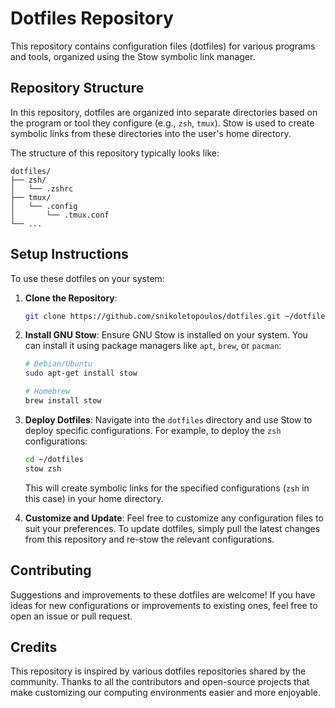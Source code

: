 # Dotfiles Repository

This repository contains configuration files (dotfiles) for various programs
and tools, organized using the Stow symbolic link manager.

## Repository Structure

In this repository, dotfiles are organized into separate directories based on
the program or tool they configure (e.g., `zsh`, `tmux`). Stow is used
to create symbolic links from these directories into the user's home directory.

The structure of this repository typically looks like:

```
dotfiles/
├── zsh/
│   └── .zshrc
├── tmux/
│   └── .config
│       └── .tmux.conf
└── ...
```

## Setup Instructions

To use these dotfiles on your system:

1. **Clone the Repository**:

   ```bash
   git clone https://github.com/snikoletopoulos/dotfiles.git ~/dotfiles
   ```

2. **Install GNU Stow**:
   Ensure GNU Stow is installed on your system. You can install it using package
   managers like `apt`, `brew`, or `pacman`:

   ```bash
   # Debian/Ubuntu
   sudo apt-get install stow

   # Homebrew
   brew install stow
   ```

3. **Deploy Dotfiles**:
   Navigate into the `dotfiles` directory and use Stow to deploy specific
   configurations. For example, to deploy the `zsh` configurations:

   ```bash
   cd ~/dotfiles
   stow zsh
   ```

   This will create symbolic links for the specified configurations
   (`zsh` in this case) in your home directory.

4. **Customize and Update**:
   Feel free to customize any configuration files to suit your preferences. To
   update dotfiles, simply pull the latest changes from this repository and
   re-stow the relevant configurations.

## Contributing

Suggestions and improvements to these dotfiles are welcome! If you have ideas
for new configurations or improvements to existing ones, feel free to open an
issue or pull request.

## Credits

This repository is inspired by various dotfiles repositories shared by the community.
Thanks to all the contributors and open-source projects that make customizing
our computing environments easier and more enjoyable.
